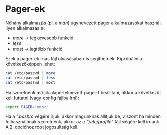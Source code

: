 # Pager-ek

Néhány alkalmazás (pl. a *man*) úgynevezett pager alkalmazásokat használ.
Ilyen alkalmazás a:
- *more* -> legkevesebb funkció
- *less*
- *most* -> legtöbb funkció

Ezek a pager-ek más fájl olvasásában is segíthetnek.
Kipróbálni a következőképpen lehet:
```bash
cat /etc/passwd | more
cat /etc/passwd | less
cat /etc/passwd | most
```

Ha szeretnénk másik alapértelmezett pager-t beállítani, akkor a következőt kell futtatni (vagy config fájlba írni):
```bash
export PAGER="most" 
```
Ha a *".bashrc* végére írjuk, akkor magunknak állítjuk be, viszont ha minden felhasználónak szeretnénk, akkor az a *"/etc/profile"* fájl végére kell írnunk.
A 2. opcióhoz root jogosultság kell.
